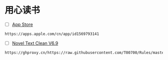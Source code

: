 # 用心读书
- [ ] [App Store](https://apps.apple.com/cn/app/id1569793141)
```
https://apps.apple.com/cn/app/id1569793141
```
- [ ] [Novel Text Clean V6.9](https://ghproxy.cn/https://raw.githubusercontent.com/T00700/Rules/master/NTC.json)
```
https://ghproxy.cn/https://raw.githubusercontent.com/T00700/Rules/master/NTC.json
```
